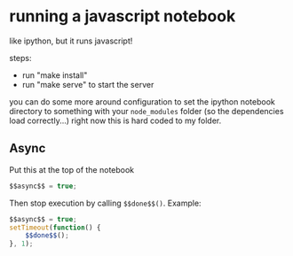 # running a javascript notebook

like ipython, but it runs javascript!

steps:

- run "make install"
- run "make serve" to start the server

you can do some more around configuration to set the ipython notebook directory
to something with your `node_modules` folder (so the dependencies load
correctly...) right now this is hard coded to my folder.

## Async

Put this at the top of the notebook

```javascript
$$async$$ = true;
```

Then stop execution by calling `$$done$$()`. Example:

```javascript
$$async$$ = true;
setTimeout(function() {
    $$done$$();
}, 1);
